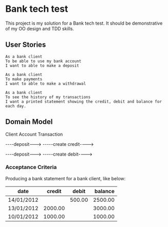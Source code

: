 # Bank tech test

This project is my solution for a Bank tech test. It should be demonstrative of my OO design and TDD skills.


## User Stories

```
As a bank client
To be able to use my bank account
I want to able to make a deposit
```

```
As a bank client
To make payments
I want to able to make a withdrawal  
```

```
As a bank client
To see the history of my transactions
I want a printed statement showing the credit, debit and balance for each day.
```
## Domain Model

Client         Account            Transaction

  ----deposit--->     -----create credit---->

  ----deposit--->     -----create debit---->
  
### Acceptance Criteria

Producing a bank statement for a bank client, like below:

|date       | credit | debit   | balance|
| --------- |:------:| :------:| ------:|
|14/01/2012 |        | 500.00  | 2500.00|
|13/01/2012 | 2000.00|         | 3000.00|
|10/01/2012 | 1000.00|         | 1000.00|
